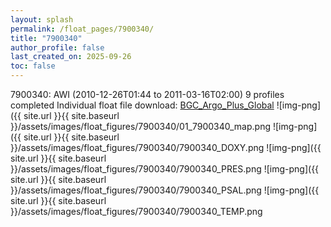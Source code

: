 ```yaml
---
layout: splash
permalink: /float_pages/7900340/
title: "7900340"
author_profile: false
last_created_on: 2025-09-26
toc: false
---
```

 
7900340: AWI (2010-12-26T01:44 to 2011-03-16T02:00)
9 profiles completed
Individual float file download: [BGC_Argo_Plus_Global](https://ftp.soest.hawaii.edu/bgc_argo_plus/Individual_Floats/outliers_removed/7900340_Sprof_processed.nc)
![img-png]({{ site.url }}{{ site.baseurl }}/assets/images/float_figures/7900340/01_7900340_map.png
![img-png]({{ site.url }}{{ site.baseurl }}/assets/images/float_figures/7900340/7900340_DOXY.png
![img-png]({{ site.url }}{{ site.baseurl }}/assets/images/float_figures/7900340/7900340_PRES.png
![img-png]({{ site.url }}{{ site.baseurl }}/assets/images/float_figures/7900340/7900340_PSAL.png
![img-png]({{ site.url }}{{ site.baseurl }}/assets/images/float_figures/7900340/7900340_TEMP.png
